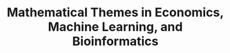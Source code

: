 ---
type: "working-paper"
authors: "Matt Bogard"
title: "Mathematical Themes in Economics, Machine Learning, and Bioinformatics"
container: "West Kentucky University"
year: "2010"
issue: ""
volume: ""
pages: ""
subject: "Economics and Econometrics"
doi: ""
url: "https://works.bepress.com/matt_bogard/7/"
citationkey: "Bogard2010"
updated: "20160311"
---